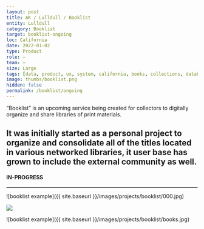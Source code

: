 ```yaml
---
layout: post
title: AK / Lulldull / Booklist
entity: Lulldull
category: Booklist
target: booklist-ongoing
loc: California
date: 2022-01-02
type: Product
role: –
team: –
size: Large
tags: [data, product, ux, system, california, books, collections, database, css, ongoing]
image: thumbs/booklist.png
hidden: false
permalink: /booklist/ongoing
---
```


<div class="bg_color_none">
<div class="large_words">
“Booklist” is an upcoming service being created for collectors to digitally organize and share libraries of print materials.
</div>
</div>

## It was initially started as a personal project to organize and consolidate all of the titles located in various networked libraries, it user base has grown to include the external community as well.

#### IN-PROGRESS

---

![booklist example]({{ site.baseurl }}/images/projects/booklist/000.jpg)

<div class="lulldull">
	<div>
		<img src="{{site.baseurl}}/images/projects/booklist/booklist.svg">
	</div>
</div>




![booklist example]({{ site.baseurl }}/images/projects/booklist/books.jpg)

